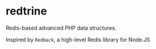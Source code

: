 redtrine
========

Redis-based advanced PHP data structures.

Inspired by `Redback`, a high-level Redis library for Node.JS 